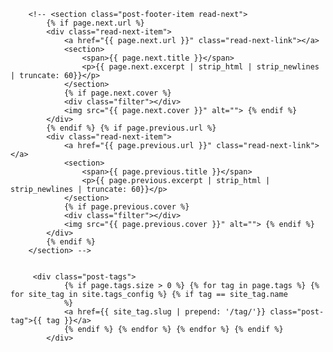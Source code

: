 
        <!-- <section class="post-footer-item read-next">
            {% if page.next.url %}
            <div class="read-next-item">
                <a href="{{ page.next.url }}" class="read-next-link"></a>
                <section>
                    <span>{{ page.next.title }}</span>
                    <p>{{ page.next.excerpt | strip_html | strip_newlines | truncate: 60}}</p>
                </section>
                {% if page.next.cover %}
                <div class="filter"></div>
                <img src="{{ page.next.cover }}" alt=""> {% endif %}
            </div>
            {% endif %} {% if page.previous.url %}
            <div class="read-next-item">
                <a href="{{ page.previous.url }}" class="read-next-link"></a>
                <section>
                    <span>{{ page.previous.title }}</span>
                    <p>{{ page.previous.excerpt | strip_html | strip_newlines | truncate: 60}}</p>
                </section>
                {% if page.previous.cover %}
                <div class="filter"></div>
                <img src="{{ page.previous.cover }}" alt=""> {% endif %}
            </div>
            {% endif %}
        </section> -->


         <div class="post-tags">
                {% if page.tags.size > 0 %} {% for tag in page.tags %} {% for site_tag in site.tags_config %} {% if tag == site_tag.name
                %}
                <a href={{ site_tag.slug | prepend: '/tag/'}} class="post-tag">{{ tag }}</a>
                {% endif %} {% endfor %} {% endfor %} {% endif %}
            </div>